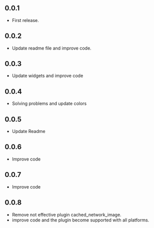 ## 0.0.1

* First release.

## 0.0.2

* Update readme file and improve code.

## 0.0.3

* Update widgets and improve code

## 0.0.4

* Solving problems and update colors

## 0.0.5

* Update Readme

## 0.0.6

* Improve code

## 0.0.7

* Improve code

## 0.0.8

* Remove not effective plugin cached_network_image.
* improve code and the plugin become supported with all platforms.